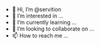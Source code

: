 - 👋 Hi, I’m @servition
- 👀 I’m interested in ...
- 🌱 I’m currently learning ...
- 💞️ I’m looking to collaborate on ...
- 📫 How to reach me ...

<!---
servition/servition is a ✨ special ✨ repository because its `README.md` (this file) appears on your GitHub profile.
You can click the Preview link to take a look at your changes.
--->
